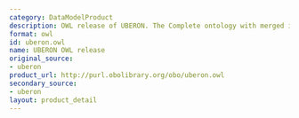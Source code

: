 ```yaml
---
category: DataModelProduct
description: OWL release of UBERON. The Complete ontology with merged imports.
format: owl
id: uberon.owl
name: UBERON OWL release
original_source:
- uberon
product_url: http://purl.obolibrary.org/obo/uberon.owl
secondary_source:
- uberon
layout: product_detail
---
```

